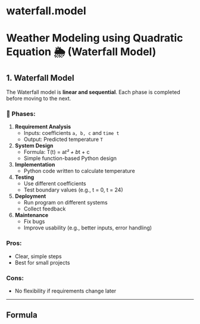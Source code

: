 # waterfall.model
# Weather Modeling using Quadratic Equation 🌦️ (Waterfall Model)

## 1. Waterfall Model
The Waterfall model is **linear and sequential**. Each phase is completed before moving to the next.

### 🔄 Phases:
1. **Requirement Analysis**
   - Inputs: coefficients `a, b, c` and `time t`
   - Output: Predicted temperature `T`
2. **System Design**
   - Formula: T(t) = a*t² + b*t + c
   - Simple function-based Python design
3. **Implementation**
   - Python code written to calculate temperature
4. **Testing**
   - Use different coefficients
   - Test boundary values (e.g., t = 0, t = 24)
5. **Deployment**
   - Run program on different systems
   - Collect feedback
6. **Maintenance**
   - Fix bugs
   - Improve usability (e.g., better inputs, error handling)

###  Pros:
- Clear, simple steps  
- Best for small projects  

### Cons:
- No flexibility if requirements change later  

---

##  Formula
